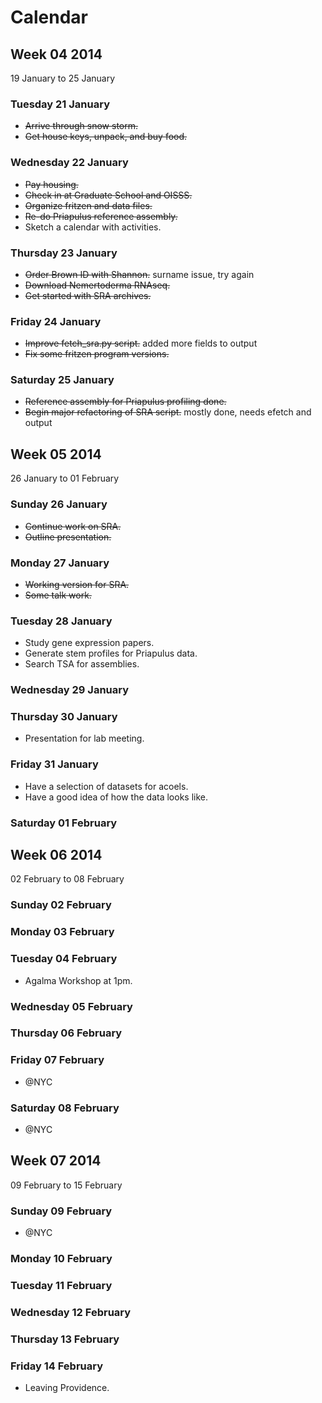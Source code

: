 Calendar
========


Week 04 2014
------------
19 January to 25 January

### Tuesday 21 January

- ~~Arrive through snow storm.~~
- ~~Get house keys, unpack, and buy food.~~

### Wednesday 22 January

- ~~Pay housing.~~
- ~~Check in at Graduate School and OISSS.~~
- ~~Organize fritzen and data files.~~
- ~~Re-do Priapulus reference assembly.~~
- Sketch a calendar with activities.

### Thursday 23 January

- ~~Order Brown ID with Shannon.~~ surname issue, try again
- ~~Download Nemertoderma RNAseq.~~
- ~~Get started with SRA archives.~~

### Friday 24 January

- ~~Improve fetch_sra.py script.~~ added more fields to output
- ~~Fix some fritzen program versions.~~

### Saturday 25 January

- ~~Reference assembly for Priapulus profiling done.~~
- ~~Begin major refactoring of SRA script.~~ mostly done, needs efetch and
  output

Week 05 2014
------------
26 January to 01 February

### Sunday 26 January

- ~~Continue work on SRA.~~
- ~~Outline presentation.~~

### Monday 27 January

- ~~Working version for SRA.~~
- ~~Some talk work.~~

### Tuesday 28 January

- Study gene expression papers.
- Generate stem profiles for Priapulus data.
- Search TSA for assemblies.

### Wednesday 29 January



### Thursday 30 January

- Presentation for lab meeting.

### Friday 31 January

- Have a selection of datasets for acoels.
- Have a good idea of how the data looks like.

### Saturday 01 February



Week 06 2014
------------
02 February to 08 February

### Sunday 02 February


### Monday 03 February


### Tuesday 04 February

- Agalma Workshop at 1pm.

### Wednesday 05 February


### Thursday 06 February


### Friday 07 February

- @NYC

### Saturday 08 February

- @NYC


Week 07 2014
------------
09 February to 15 February

### Sunday 09 February

- @NYC

### Monday 10 February


### Tuesday 11 February


### Wednesday 12 February


### Thursday 13 February


### Friday 14 February
- Leaving Providence.

